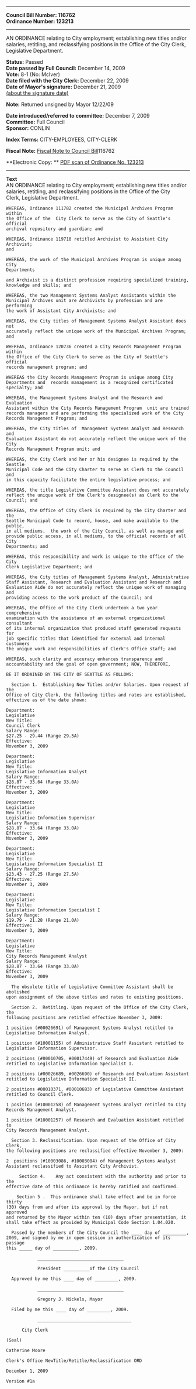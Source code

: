 * * * * *  
  
**Council Bill Number: [](#h0)[](#h2)116762**   
**Ordinance Number: 123213**  
  
* * * * *  
  
AN ORDINANCE relating to City employment; establishing new titles and/or salaries, retitling, and reclassifying positions in the Office of the City Clerk, Legislative Department.  
  
**Status:** Passed   
**Date passed by Full Council:** December 14, 2009   
**Vote:** 8-1 (No: McIver)   
**Date filed with the City Clerk:** December 22, 2009   
**Date of Mayor's signature:** December 21, 2009   
[(about the signature date)](/~public/approvaldate.htm)   
  
**Note:** Returned unsigned by Mayor 12/22/09  
  
  
**Date introduced/referred to committee:** December 7, 2009   
**Committee:** Full Council   
**Sponsor:** CONLIN   
  
**Index Terms:** CITY-EMPLOYEES, CITY-CLERK  
  
**Fiscal Note:** [Fiscal Note to Council Bill](http://clerk.seattle.gov/~public/fnote/116762.htm)[](#h1)[](#h3)116762  
  
**Electronic Copy: ** [PDF scan of Ordinance No. 123213](/~archives/Ordinances/Ord_123213.pdf)  
  
* * * * *  
  
**Text**  
    AN ORDINANCE  relating to City employment; establishing new titles and/or  
    salaries, retitling, and reclassifying positions in the Office of the City  
    Clerk, Legislative Department.  
  
    WHEREAS, Ordinance 111782 created the Municipal Archives Program within  
    the Office of the  City Clerk to serve as the City of Seattle's official  
    archival repository and guardian; and  
  
    WHEREAS, Ordinance 119710 retitled Archivist to Assistant City Archivist;  
    and  
  
    WHEREAS, the work of the Municipal Archives Program is unique among City  
    Departments  
  
    and Archivist is a distinct profession requiring specialized training,  
    knowledge and skills; and  
  
    WHEREAS, the two Management Systems Analyst Assistants within the  
    Municipal Archives unit are Archivists by profession and are performing  
    the work of Assistant City Archivists; and  
  
    WHEREAS, the City titles of Management Systems Analyst Assistant does not  
    accurately reflect the unique work of the Municipal Archives Program; and  
  
    WHEREAS, Ordinance 120736 created a City Records Management Program within  
    the Office of the City Clerk to serve as the City of Seattle's official  
    records management program; and  
  
    WHEREAS the City Records Management Program is unique among City  
    Departments and  records management is a recognized certificated  
    specialty; and  
  
    WHEREAS, the Management Systems Analyst and the Research and Evaluation  
    Assistant within the City Records Management Program  unit are trained  
    records managers and are performing the specialized work of the City  
    Records Management Program; and  
  
    WHEREAS, the City titles of  Management Systems Analyst and Research and  
    Evaluation Assistant do not accurately reflect the unique work of the City  
    Records Management Program unit; and  
  
    WHEREAS, the City Clerk and her or his designee is required by the Seattle  
    Municipal Code and the City Charter to serve as Clerk to the Council and  
    in this capacity facilitate the entire legislative process; and  
  
    WHEREAS, the title Legislative Committee Assistant does not accurately  
    reflect the unique work of the Clerk's designee(s) as Clerk to the  
    Council; and  
  
    WHEREAS, the Office of City Clerk is required by the City Charter and the  
    Seattle Municipal Code to record, house, and make available to the public,  
    in all mediums,  the work of the City Council, as well as manage and  
    provide public access, in all mediums, to the official records of all City  
    Departments; and  
  
    WHEREAS, this responsibility and work is unique to the Office of the City  
    Clerk Legislative Department; and  
  
    WHEREAS, the City titles of Management Systems Analyst, Administrative  
    Staff Assistant, Research and Evaluation Assistant and Research and  
    Evaluation Aide do not accurately reflect the unique work of managing and  
    providing access to the work product of the Council; and  
  
    WHEREAS, the Office of the City Clerk undertook a two year comprehensive  
    examination with the assistance of an external organizational consultant  
    of its internal organization that produced staff generated requests for  
    job specific titles that identified for external and internal customers  
    the unique work and responsibilities of Clerk's Office staff; and  
  
    WHEREAS, such clarity and accuracy enhances transparency and  
    accountability and the goal of open government; NOW, THEREFORE,  
  
    BE IT ORDAINED BY THE CITY OF SEATTLE AS FOLLOWS:  
  
      Section 1.  Establishing New Titles and/or Salaries. Upon request of the  
    Office of City Clerk, the following titles and rates are established,  
    effective as of the date shown:  
  
    Department:  
    Legislative  
    New Title:  
    Council Clerk  
    Salary Range:  
    $27.25 - 29.44 (Range 29.5A)  
    Effective:  
    November 3, 2009  
  
    Department:  
    Legislative  
    New Title:  
    Legislative Information Analyst  
    Salary Range:  
    $28.87 - 33.64 (Range 33.0A)  
    Effective:  
    November 3, 2009  
  
    Department:  
    Legislative  
    New Title:  
    Legislative Information Supervisor  
    Salary Range:  
    $28.87 - 33.64 (Range 33.0A)  
    Effective:  
    November 3, 2009  
  
    Department:  
    Legislative  
    New Title:  
    Legislative Information Specialist II  
    Salary Range:  
    $23.43 - 27.25 (Range 27.5A)  
    Effective:  
    November 3, 2009  
  
    Department:  
    Legislative  
    New Title:  
    Legislative Information Specialist I  
    Salary Range:  
    $19.79 - 21.28 (Range 21.0A)  
    Effective:  
    November 3, 2009  
  
    Department:  
    Legislative  
    New Title:  
    City Records Management Analyst  
    Salary Range:  
    $28.87 - 33.64 (Range 33.0A)  
    Effective:  
    November 3, 2009  
  
      The obsolete title of Legislative Committee Assistant shall be abolished  
    upon assignment of the above titles and rates to existing positions.  
  
      Section 2.  Retitling. Upon request of the Office of the City Clerk, the  
    following positions are retitled effective November 3, 2009:  
  
    1 position (#00026691) of Management Systems Analyst retitled to  
    Legislative Information Analyst.  
  
    1 position (#10001155) of Administrative Staff Assistant retitled to  
    Legislative Information Supervisor.  
  
    2 positions (#00010705, #00017449) of Research and Evaluation Aide  
    retitled to Legislative Information Specialist I.  
  
    2 positions (#00026689, #0026690) of Research and Evaluation Assistant  
    retitled to Legislative Information Specialist II.  
  
    2 positions #00010371, #00010683) of Legislative Committee Assistant  
    retitled to Council Clerk.  
  
    1 position (#10001258) of Management Systems Analyst retitled to City  
    Records Management Analyst.  
  
    1 position (#10001257) of Research and Evaluation Assistant retitled to  
    City Records Management Analyst.  
  
      Section 3. Reclassification. Upon request of the Office of City Clerk,  
    the following positions are reclassified effective November 3, 2009:  
  
    2  positions (#10003086, #10003084) of Management Systems Analyst  
    Assistant reclassified to Assistant City Archivist.  
  
         Section 4.    Any act consistent with the authority and prior to the  
    effective date of this ordinance is hereby ratified and confirmed.  
  
        Section 5 .  This ordinance shall take effect and be in force thirty  
    (30) days from and after its approval by the Mayor, but if not approved  
    and returned by the Mayor within ten (10) days after presentation, it  
    shall take effect as provided by Municipal Code Section 1.04.020.  
  
      Passed by the members of the City Council the ____ day of _________,  
    2009, and signed by me in open session in authentication of its passage  
    this _____ day of __________, 2009.  
  
                _________________________________  
  
                President __________of the City Council  
  
      Approved by me this ____ day of _________, 2009.  
  
                _________________________________  
  
                Gregory J. Nickels, Mayor  
  
      Filed by me this ____ day of _________, 2009.  
  
                ____________________________________  
  
          City Clerk  
  
    (Seal)  
  
    Catherine Moore  
  
    Clerk's Office NewTitle/Retitle/Reclassification ORD  
  
    December 1, 2009  
  
    Version #1a  
